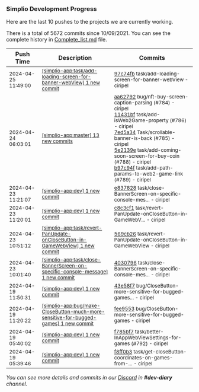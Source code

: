 
### Simplio Development Progress

Here are the last 10 pushes to the projects we are currently working.

There is a total of 5672 commits since 10/09/2021. You can see the complete history in
 [Complete_list.md](Complete_list.md) file.

| Push Time | Description | Commits |
| --- | --- | --- |
| <sub>2024-04-25 11:49:00</sub> | <sub>[[simplio-app:task/add-loading-screen-for-banner-webView] 1 new commit](https://github.com/SimplioOfficial/simplio-app/commit/97c74fb4046640d5f70a2d4094f4a263caa57698)</sub> | <sub>[97c74fb](https://github.com/SimplioOfficial/simplio-app/commit/97c74fb4046640d5f70a2d4094f4a263caa57698) task/add-loading-screen-for-banner-webView - ciripel</sub> |
| <sub>2024-04-24 06:03:01</sub> | <sub>[[simplio-app:master] 13 new commits](https://github.com/SimplioOfficial/simplio-app/compare/f4d906621dd6...4f2aceca8cba)</sub> | <sub>[aa62792](https://github.com/SimplioOfficial/simplio-app/commit/aa62792fb21b60ff47567b3c6a87615e9bafe88a) bug/nft-buy-screen-caption-parsing (#784) - ciripel<br>[11431bf](https://github.com/SimplioOfficial/simplio-app/commit/11431bfee611c7284c7b7164753af6d76e99c465) task/add-isWeb2Game-property (#786) - ciripel<br>[7ed5a34](https://github.com/SimplioOfficial/simplio-app/commit/7ed5a347ac82b1693c0bfe6a56cd27c86c32cfcf) Task/scrollable-banner-is-back (#785) - ciripel<br>[5e2139e](https://github.com/SimplioOfficial/simplio-app/commit/5e2139e3ebe905f276cb2649a292c9b5c941e28b) task/add-coming-soon-screen-for-buy-coin (#788) - ciripel<br>[b97c94f](https://github.com/SimplioOfficial/simplio-app/commit/b97c94fb885dd1ac21ac1ef84598b720e33e14dd) task/add-path-params-to-web2-game-link (#789) - ciripel</sub> |
| <sub>2024-04-23 11:21:07</sub> | <sub>[[simplio-app:dev] 1 new commit](https://github.com/SimplioOfficial/simplio-app/commit/e8378280a7e069c9737d2e4ae0fdb2dc60feb9c9)</sub> | <sub>[e837828](https://github.com/SimplioOfficial/simplio-app/commit/e8378280a7e069c9737d2e4ae0fdb2dc60feb9c9) task/close-BannerScreen-on-specific-console-mes... - ciripel</sub> |
| <sub>2024-04-23 11:20:01</sub> | <sub>[[simplio-app:dev] 1 new commit](https://github.com/SimplioOfficial/simplio-app/commit/c8c3cf14c3dc5d4951ad69b94774ceedb7d646ab)</sub> | <sub>[c8c3cf1](https://github.com/SimplioOfficial/simplio-app/commit/c8c3cf14c3dc5d4951ad69b94774ceedb7d646ab) task/revert-PanUpdate-onCloseButton-in-GameWebV... - ciripel</sub> |
| <sub>2024-04-23 10:51:12</sub> | <sub>[[simplio-app:task/revert-PanUpdate-onCloseButton-in-GameWebView] 1 new commit](https://github.com/SimplioOfficial/simplio-app/commit/569cb26d45543db878d8ef17277375ed6b904395)</sub> | <sub>[569cb26](https://github.com/SimplioOfficial/simplio-app/commit/569cb26d45543db878d8ef17277375ed6b904395) task/revert-PanUpdate-onCloseButton-in-GameWebView - ciripel</sub> |
| <sub>2024-04-23 10:01:40</sub> | <sub>[[simplio-app:task/close-BannerScreen-on-specific-console-message] 1 new commit](https://github.com/SimplioOfficial/simplio-app/commit/403079685659d379bb2df4cfb0eecedd8119d7e5)</sub> | <sub>[4030796](https://github.com/SimplioOfficial/simplio-app/commit/403079685659d379bb2df4cfb0eecedd8119d7e5) task/close-BannerScreen-on-specific-console-mes... - ciripel</sub> |
| <sub>2024-04-19 11:50:31</sub> | <sub>[[simplio-app:dev] 1 new commit](https://github.com/SimplioOfficial/simplio-app/commit/43e58f7c6dbb5e19995a3883cc6290242f7340a5)</sub> | <sub>[43e58f7](https://github.com/SimplioOfficial/simplio-app/commit/43e58f7c6dbb5e19995a3883cc6290242f7340a5) bug/CloseButton-more-sensitive-for-bugged-games... - ciripel</sub> |
| <sub>2024-04-19 11:20:22</sub> | <sub>[[simplio-app:bug/make-CloseButton-much-more-sensitive-for-bugged-games] 1 new commit](https://github.com/SimplioOfficial/simplio-app/commit/fee955389c33ec04fa864d82214a3f5d8c5e62db)</sub> | <sub>[fee9553](https://github.com/SimplioOfficial/simplio-app/commit/fee955389c33ec04fa864d82214a3f5d8c5e62db) bug/CloseButton-more-sensitive-for-bugged-games - ciripel</sub> |
| <sub>2024-04-19 05:40:02</sub> | <sub>[[simplio-app:dev] 1 new commit](https://github.com/SimplioOfficial/simplio-app/commit/f785bf7f1f9e7281f149b4ebcc6df790d29ca7db)</sub> | <sub>[f785bf7](https://github.com/SimplioOfficial/simplio-app/commit/f785bf7f1f9e7281f149b4ebcc6df790d29ca7db) task/better-InAppWebViewSettings-for-games (#792) - ciripel</sub> |
| <sub>2024-04-19 05:39:46</sub> | <sub>[[simplio-app:dev] 1 new commit](https://github.com/SimplioOfficial/simplio-app/commit/f8ff0b38d5a3ed3560bd8590992909d55ed092c8)</sub> | <sub>[f8ff0b3](https://github.com/SimplioOfficial/simplio-app/commit/f8ff0b38d5a3ed3560bd8590992909d55ed092c8) task/get-closeButton-coordinates-on-games-from-... - ciripel</sub> |

_You can see more details and commits in our [Discord](https://discord.gg/aKhjuwZmdP) in **#dev-diary** channel._
